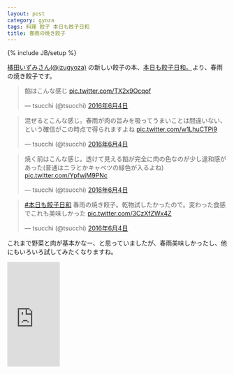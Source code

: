 ```yaml
---
layout: post
category: gyoza
tags: 料理 餃子 本日も餃子日和
title: 春雨の焼き餃子
---
```

{% include JB/setup %}

[橘田いずみさん(@izugyoza)](https://twitter.com/izugyoza) の新しい餃子の本、<a  href="http://www.amazon.co.jp/gp/product/439114834X/ref=as_li_qf_sp_asin_tl?ie=UTF8&camp=247&creative=1211&creativeASIN=439114834X&linkCode=as2&tag=tsucchisblog-22">本日も餃子日和。</a><img src="http://ir-jp.amazon-adsystem.com/e/ir?t=tsucchisblog-22&l=as2&o=9&a=439114834X" width="1" height="1" border="0" alt="" style="border:none !important; margin:0px !important;" />より、春雨の焼き餃子です。


<blockquote class="twitter-tweet" data-lang="ja"><p lang="ja" dir="ltr">餡はこんな感じ <a href="https://t.co/TX2x9Ocqof">pic.twitter.com/TX2x9Ocqof</a></p>&mdash; tsucchi (@tsucchi) <a href="https://twitter.com/tsucchi/status/739074432962990080">2016年6月4日</a></blockquote>
<script async src="//platform.twitter.com/widgets.js" charset="utf-8"></script>

<blockquote class="twitter-tweet" data-lang="ja"><p lang="ja" dir="ltr">混ぜるとこんな感じ。春雨が肉の旨みを吸ってうまいことは間違いない、という確信がこの時点で得られますよね <a href="https://t.co/w1LhuCTPi9">pic.twitter.com/w1LhuCTPi9</a></p>&mdash; tsucchi (@tsucchi) <a href="https://twitter.com/tsucchi/status/739074667219058689">2016年6月4日</a></blockquote>
<script async src="//platform.twitter.com/widgets.js" charset="utf-8"></script>

<blockquote class="twitter-tweet" data-lang="ja"><p lang="ja" dir="ltr">焼く前はこんな感じ。透けて見える餡が完全に肉の色なのが少し違和感があった(普通はニラとかキャベツの緑色が入るよね) <a href="https://t.co/YpfwjM9PNc">pic.twitter.com/YpfwjM9PNc</a></p>&mdash; tsucchi (@tsucchi) <a href="https://twitter.com/tsucchi/status/739075033176248320">2016年6月4日</a></blockquote>
<script async src="//platform.twitter.com/widgets.js" charset="utf-8"></script>

<blockquote class="twitter-tweet" data-lang="ja"><p lang="ja" dir="ltr"><a href="https://twitter.com/hashtag/%E6%9C%AC%E6%97%A5%E3%82%82%E9%A4%83%E5%AD%90%E6%97%A5%E5%92%8C?src=hash">#本日も餃子日和</a> 春雨の焼き餃子。乾物試したかったので。変わった食感でこれも美味しかった <a href="https://t.co/3CzXfZWx4Z">pic.twitter.com/3CzXfZWx4Z</a></p>&mdash; tsucchi (@tsucchi) <a href="https://twitter.com/tsucchi/status/739074295301738497">2016年6月4日</a></blockquote>
<script async src="//platform.twitter.com/widgets.js" charset="utf-8"></script>

これまで野菜と肉が基本かなー、と思っていましたが、春雨美味しかったし、他にもいろいろ試してみたくなりますね。

<iframe src="http://rcm-fe.amazon-adsystem.com/e/cm?t=tsucchisblog-22&o=9&p=8&l=as1&asins=439114834X&ref=qf_sp_asin_til&fc1=000000&IS2=1&lt1=_blank&m=amazon&lc1=0000FF&bc1=000000&bg1=FFFFFF&f=ifr" style="width:120px;height:240px;" scrolling="no" marginwidth="0" marginheight="0" frameborder="0"></iframe>
